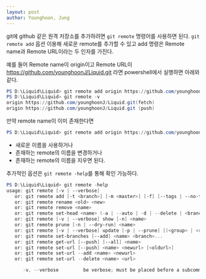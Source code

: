 ```yaml
---
layout: post
author: Younghoon, Jung
---
```


git에 github 같은 원격 저장소를 추가하려면 `git remote` 명령어를 사용하면 된다. `git remote add` 옵션 이용해 새로운 remote를 추가할 수 있고 add 명령은 Remote name과 Remote URL이라는 두 인자를 가진다.

<!--more-->

예를 들어 Remote name이 origin이고 Remote URL이 https://github.com/younghoonJ/Liquid.git 라면 powershell에서 실행하면 아래와 같다.

```powershell
PS D:\Liquid\Liquid> git remote add origin https://github.com/younghoonJ/Liquid.git
PS D:\Liquid\Liquid> git remote -v
origin https://github.com/younghoonJ/Liquid.git(fetch)
origin https://github.com/younghoonJ/Liquid.git (push)
```

만약 remote name이 이미 존재한다면

```powershell
PS D:\Liquid\Liquid> git remote add origin https://github.com/younghoonJ/Liquid.git fatal: remote origin already exists
```

- 새로운 이름을 사용하거나
- 존재하는 remote의 이름을 변경하거나
- 존재하는 remote의 이름을 지우면 된다.

추가적인 옵션은 `git remote -help`를 통해 확인 가능하다.

```powershell
PS D:\Liquid\Liquid> git remote -help
usage: git remote [-v | --verbose]
   or: git remote add [-t <branch>] [-m <master>] [-f] [--tags | --no-tags] [--mirror=<fetch|push>] <name> <url>
   or: git remote rename <old> <new>
   or: git remote remove <name>
   or: git remote set-head <name> (-a | --auto | -d | --delete | <branch>)
   or: git remote [-v | --verbose] show [-n] <name>
   or: git remote prune [-n | --dry-run] <name>
   or: git remote [-v | --verbose] update [-p | --prune] [(<group> | <remote>)...]
   or: git remote set-branches [--add] <name> <branch>...
   or: git remote get-url [--push] [--all] <name>
   or: git remote set-url [--push] <name> <newurl> [<oldurl>]
   or: git remote set-url --add <name> <newurl>
   or: git remote set-url --delete <name> <url>

      -v, --verbose         be verbose; must be placed before a subcommand
```
